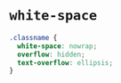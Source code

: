 # `white-space`

```css
.classname {
  white-space: nowrap;
  overflow: hidden;
  text-overflow: ellipsis;
}
```
